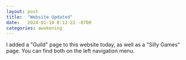 ```yaml
---
layout: post
title:  "Website Updated"
date:   2024-01-10 8:12:22 -0700
categories: awakening
---
```


I added a "Guild" page to this website today, as well as a "Silly Games" page. You can find both on the left navigation menu.

